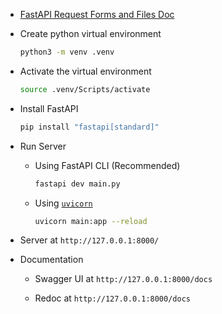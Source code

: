 - [FastAPI Request Forms and Files Doc](https://fastapi.tiangolo.com/tutorial/request-forms-and-files/)

- Create python virtual environment

  ```bash
  python3 -m venv .venv
  ```

- Activate the virtual environment

  ```bash
  source .venv/Scripts/activate
  ```

- Install FastAPI

  ```bash
  pip install "fastapi[standard]"
  ```

- Run Server

  - Using FastAPI CLI (Recommended)

    ```bash
    fastapi dev main.py
    ```

  - Using [`uvicorn`](https://www.uvicorn.org/)

    ```bash
    uvicorn main:app --reload
    ```

- Server at `http://127.0.0.1:8000/`

- Documentation

  - Swagger UI at `http://127.0.0.1:8000/docs`

  - Redoc at `http://127.0.0.1:8000/docs`
